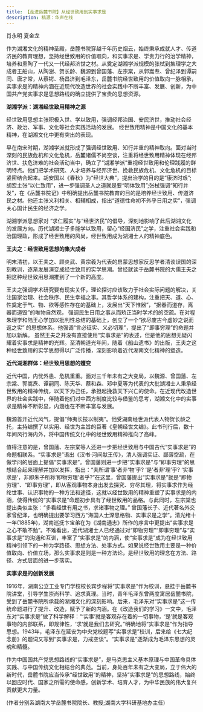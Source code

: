 ```yaml
---
title: 【走进岳麓书院】从经世致用到实事求是
description: 稿源：华声在线
---
```

肖永明 夏金龙

作为湖湘文化的精神圣殿，岳麓书院穿越千年历史烟云，始终秉承成就人才、传道济民的教育理想，坚持经世致用的价值取向，和实事求是、学贵力行的治学精神，培养和熏陶了一代又一代经邦济世之材。从奠定湖湘学派规模的张栻到集理学之大成者王船山，从陶澍、贺长龄、魏源到曾国藩、左宗棠，从郭嵩焘、曾纪泽到谭嗣同、唐才常，从蔡锷、杨昌济到毛泽东，岳麓书院经世致用的价值取向一脉相承，实事求是的精神内涵在近现代改造世界的社会实践中不断丰富、发展、创新，为中国共产党实事求是思想路线的确立提供了宝贵的思想资源。

**湖湘学派：湖湘经世致用精神之源**

经世致用思想主张积极入世、学以致用，强调经邦治国、安民济世，推动社会经济、政治、军事、文化等社会实践活动的发展。 经世致用精神是中国文化的基本精神，在湖湘文化中更有突出的表现。

早在南宋时期，湖湘学派就形成了强调经世致用、知行并重的精神取向。面对当时深刻的民族危机和文化危机，岳麓诸儒不尚空谈，注重将经世致用精神体现在经邦济世、扶危济难的社会活动当中，确立了“湖湘学派”重视经世致用和伦理践履的鲜明特点。他们把学术研究、人才培养与经邦济世、挽救民族危机、文化危机的目标紧密结合起来。胡安国以《春秋》为“经世大典”，提出治学的目的是“康济时艰”;胡宏主张“以仁致用”，进一步强调圣人之道就是要“明体致用”;张栻强调“知行并发”，在《岳麓书院记》中明确提出岳麓书院教育的目的是培养经世致用、传道济民之材。他还主张义利相关、相辅相成，指出“道德性命初不外乎日用之实”，强调关心国计民生的经济之学。

湖湘学派思想家对 “求仁履实”与“经世济民”的倡导，深刻地影响了此后湖湘文化的发展方向。历代湖湘士子多能学以致用，留心“经国济民”之学，注重社会实践和治国理政，形成了经世致用的风尚，经世致用成为湖湘士人的精神底色。

**王夫之：经世致用思想的集大成者**

明末清初，以王夫之、顾炎武、黄宗羲为代表的启蒙思想家反思学者清谈误国的深刻教训，逐渐发展演变成经世致用的实学思潮。曾经就读于岳麓书院的大儒王夫之把这种经世致用思潮推到了一个新的高度。

王夫之强调学术研究要有现实关怀，理论探讨应该致力于社会实际问题的解决，关注国家治理、社会秩序、民生幸福之事。其哲学体系的建构，注重把天、道、心、性奠定于气、物、欲等感性存在的基础上，发展出“天下惟器”，“据器而道存，离器而道毁”的唯物自然观， 强调民生日用之事从而矫正当时学术的的空疏。在对程朱理学和陆王心学加以批判性总结的基础上，创立了一个“欲尽废古今虚妙之说而返之实” 的思想体系。他强调“言必征实、义必切理”，提出了“即事穷理”的命题并加以新解。 虽然王夫之并没有直接使用“实事求是”的表述，但是他的思想无疑闪耀着实事求是精神的光辉。至清朝道光年间，随着《船山遗书》的出版，王夫之这种经世致用的实学思想得以广泛传播，深刻影响着近代湖南文化精神的塑造。

**近代湖湘群体：经世致用思想的嬗变**

近代中国，内忧外患、危机重重。面对三千年未有之大变局，以魏源、曾国藩、左宗棠、郭嵩焘、谭嗣同、陈天华、蔡和森、邓中夏等为代表的大批湖湘士人秉承经世致用的精神传统，以天下为己任，承担起挽救天下兴亡的使命。在近现代改造世界的社会实践中，伴随着他们对中西方制度比较与借鉴的思考，湖湘文化中的实事求是精神不断彰显，内涵也在不断丰富与发展。

魏源首开近代风气，提倡“师夷长技以制夷”。他受湖南经世派代表人物贺长龄之托，主持编撰了以实用、经世为主旨的巨著《皇朝经世文编》。此书刊行后，数十年间风行海内外，将中国传统文化中的经世致用精神推向了高峰。

值得注意的是，曾国藩、左宗棠等人还进一步把经世致用与中国古代“实事求是”的命题相联系。“实事求是”语出《汉书·河间献王传》，清人强调实证、鄙薄空疏，在做学问的层面上提倡“实事求是”。曾国藩则进一步把“实事求是”与“即事穷理”的思想结合起来理解并加以发挥，指出：“夫所谓‘事’者非‘物’乎? ‘是’者非‘理’乎? ‘实事求是’，非即朱子所称‘即物穷理’者乎?”在这里，曾国藩提出“实事求是”就是“即物穷理”、“即事穷理”，即从客观事物本身出发去探究、穷尽其理，将实事求作为经纶世事、认识事物的一种方法和途径，这就以经世致用的精神重塑了实事求是的内涵，使得传统的“实事求是”命题初步具有了经世致用的品格。与此同时，左宗棠也提出类似主张：“多看经世有用之书，求诸事物之理。” 曾国藩长子、近代著名外交家曾纪泽，也明确提出要学习西方“海国人士深思格物、实事求是之学”。清光绪十一年(1885年)，湖南巡抚卞宝弟在为《湖南通志》所作的序言中更提出“实事求是之心不敢不勉”。不难看出，近代湖湘士人已经通过对“即物穷理”“即事穷理”与“实事求是”的沟通和互训，丰富了“实事求是”的内涵，使“实事求是”成为在经世致用精神引领下的一种为学路径、思想方法、处事方式。如果说经世致用主要是一种价值取向、价值立场，那么实事求是则是一种方法论，是经世致用的理念在方法、路径、方式层面的进一步落实。

**实事求是的创新发展**

1916年，湖南公立工业专门学校校长宾步程将“实事求是”作为校训，悬挂于岳麓书院讲堂，引导学生崇尚科学、追求真理。当时，青年毛泽东曾两度寓居岳麓书院，受到了岳麓书院所承载的湖湘文化的深刻影响。后来，毛泽东对“实事求是”这一传统命题进行了提升、改造，赋予了新的内涵。在《改造我们的学习》一文中，毛泽东对“实事求是”做了科学解释：“‘实事’就是客观存在着的一切事物，‘是’就是客观事物的内部联系，即规律性，‘求’就是我们去研究。”明确地将“实事求是”作为指导思想。1943年，毛泽东在延安为中央党校题写“实事求是”校训，后来给《七大纪念册》的题词又写到“实事求是，力戒空谈”。“实事求是”逐渐成为毛泽东思想的灵魂和精髓。

作为中国国共产党思想路线的“实事求是”，是马克思主义基本原理与中国革命具体实践、与中国传统文化相结合的典范。当前，身处百年未有之大变局，立于伟大的新时代，岳麓书院应当传承“经世致用”的精神，坚持“实事求是”的思想路线，始终以回应时代、国家之所需的使命感，创新学术、培育人才，为中华民族的伟大复兴贡献更大力量。

(作者分别系湖南大学岳麓书院院长、教授;湖南大学科研基地办主任)